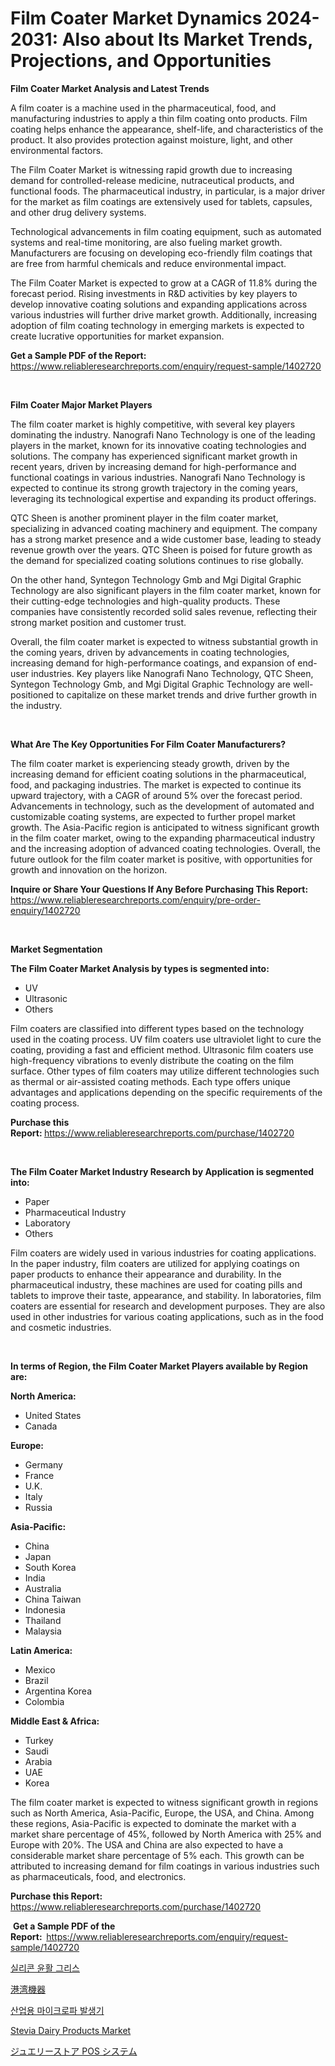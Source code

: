 <p><h1>Film Coater Market Dynamics 2024-2031: Also about Its Market Trends, Projections, and Opportunities</h1></p><p><strong>Film Coater Market Analysis and Latest Trends</strong></p>
<p><p>A film coater is a machine used in the pharmaceutical, food, and manufacturing industries to apply a thin film coating onto products. Film coating helps enhance the appearance, shelf-life, and characteristics of the product. It also provides protection against moisture, light, and other environmental factors.</p><p>The Film Coater Market is witnessing rapid growth due to increasing demand for controlled-release medicine, nutraceutical products, and functional foods. The pharmaceutical industry, in particular, is a major driver for the market as film coatings are extensively used for tablets, capsules, and other drug delivery systems.</p><p>Technological advancements in film coating equipment, such as automated systems and real-time monitoring, are also fueling market growth. Manufacturers are focusing on developing eco-friendly film coatings that are free from harmful chemicals and reduce environmental impact.</p><p>The Film Coater Market is expected to grow at a CAGR of 11.8% during the forecast period. Rising investments in R&D activities by key players to develop innovative coating solutions and expanding applications across various industries will further drive market growth. Additionally, increasing adoption of film coating technology in emerging markets is expected to create lucrative opportunities for market expansion.</p></p>
<p><strong>Get a Sample PDF of the Report:&nbsp;</strong> <a href="https://www.reliableresearchreports.com/enquiry/request-sample/1402720">https://www.reliableresearchreports.com/enquiry/request-sample/1402720</a></p>
<p>&nbsp;</p>
<p><strong>Film Coater Major Market Players</strong></p>
<p><p>The film coater market is highly competitive, with several key players dominating the industry. Nanografi Nano Technology is one of the leading players in the market, known for its innovative coating technologies and solutions. The company has experienced significant market growth in recent years, driven by increasing demand for high-performance and functional coatings in various industries. Nanografi Nano Technology is expected to continue its strong growth trajectory in the coming years, leveraging its technological expertise and expanding its product offerings.</p><p>QTC Sheen is another prominent player in the film coater market, specializing in advanced coating machinery and equipment. The company has a strong market presence and a wide customer base, leading to steady revenue growth over the years. QTC Sheen is poised for future growth as the demand for specialized coating solutions continues to rise globally.</p><p>On the other hand, Syntegon Technology Gmb and Mgi Digital Graphic Technology are also significant players in the film coater market, known for their cutting-edge technologies and high-quality products. These companies have consistently recorded solid sales revenue, reflecting their strong market position and customer trust.</p><p>Overall, the film coater market is expected to witness substantial growth in the coming years, driven by advancements in coating technologies, increasing demand for high-performance coatings, and expansion of end-user industries. Key players like Nanografi Nano Technology, QTC Sheen, Syntegon Technology Gmb, and Mgi Digital Graphic Technology are well-positioned to capitalize on these market trends and drive further growth in the industry.</p></p>
<p>&nbsp;</p>
<p><strong>What Are The Key Opportunities For Film Coater Manufacturers?</strong></p>
<p><p>The film coater market is experiencing steady growth, driven by the increasing demand for efficient coating solutions in the pharmaceutical, food, and packaging industries. The market is expected to continue its upward trajectory, with a CAGR of around 5% over the forecast period. Advancements in technology, such as the development of automated and customizable coating systems, are expected to further propel market growth. The Asia-Pacific region is anticipated to witness significant growth in the film coater market, owing to the expanding pharmaceutical industry and the increasing adoption of advanced coating technologies. Overall, the future outlook for the film coater market is positive, with opportunities for growth and innovation on the horizon.</p></p>
<p><strong>Inquire or Share Your Questions If Any Before Purchasing This Report:</strong> <a href="https://www.reliableresearchreports.com/enquiry/pre-order-enquiry/1402720">https://www.reliableresearchreports.com/enquiry/pre-order-enquiry/1402720</a></p>
<p>&nbsp;</p>
<p><strong>Market Segmentation</strong></p>
<p><strong>The Film Coater Market Analysis by types is segmented into:</strong></p>
<p><ul><li>UV</li><li>Ultrasonic</li><li>Others</li></ul></p>
<p><p>Film coaters are classified into different types based on the technology used in the coating process. UV film coaters use ultraviolet light to cure the coating, providing a fast and efficient method. Ultrasonic film coaters use high-frequency vibrations to evenly distribute the coating on the film surface. Other types of film coaters may utilize different technologies such as thermal or air-assisted coating methods. Each type offers unique advantages and applications depending on the specific requirements of the coating process.</p></p>
<p><strong>Purchase this Report:&nbsp;</strong><a href="https://www.reliableresearchreports.com/purchase/1402720">https://www.reliableresearchreports.com/purchase/1402720</a></p>
<p>&nbsp;</p>
<p><strong>The Film Coater Market Industry Research by Application is segmented into:</strong></p>
<p><ul><li>Paper</li><li>Pharmaceutical Industry</li><li>Laboratory</li><li>Others</li></ul></p>
<p><p>Film coaters are widely used in various industries for coating applications. In the paper industry, film coaters are utilized for applying coatings on paper products to enhance their appearance and durability. In the pharmaceutical industry, these machines are used for coating pills and tablets to improve their taste, appearance, and stability. In laboratories, film coaters are essential for research and development purposes. They are also used in other industries for various coating applications, such as in the food and cosmetic industries.</p></p>
<p>&nbsp;</p>
<p><strong>In terms of Region, the Film Coater Market Players available by Region are:</strong></p>
<p>
    <p> <strong> North America: </strong>
        <ul>
            <li>United States</li>
            <li>Canada</li>
        </ul>
        </p> 
    <p> <strong> Europe: </strong>
        <ul>
            <li>Germany</li>
            <li>France</li>
            <li>U.K.</li>
            <li>Italy</li>
            <li>Russia</li>
        </ul>
        </p> 
    <p> <strong> Asia-Pacific: </strong>
        <ul>
            <li>China</li>
            <li>Japan</li>
            <li>South Korea</li>
            <li>India</li>
            <li>Australia</li>
            <li>China Taiwan</li>
            <li>Indonesia</li>
            <li>Thailand</li>
            <li>Malaysia</li>
        </ul>
        </p> 
    <p> <strong> Latin America: </strong>
        <ul>
            <li>Mexico</li>
            <li>Brazil</li>
            <li>Argentina Korea</li>
            <li>Colombia</li>
        </ul>
        </p> 
    <p> <strong> Middle East & Africa: </strong>
        <ul>
            <li>Turkey</li>
            <li>Saudi</li>
            <li>Arabia</li>
            <li>UAE</li>
            <li>Korea</li>
        </ul>
    </p>
    </p>
<p><p>The film coater market is expected to witness significant growth in regions such as North America, Asia-Pacific, Europe, the USA, and China. Among these regions, Asia-Pacific is expected to dominate the market with a market share percentage of 45%, followed by North America with 25% and Europe with 20%. The USA and China are also expected to have a considerable market share percentage of 5% each. This growth can be attributed to increasing demand for film coatings in various industries such as pharmaceuticals, food, and electronics.</p></p>
<p><strong>Purchase this Report: </strong><a href="https://www.reliableresearchreports.com/purchase/1402720">https://www.reliableresearchreports.com/purchase/1402720</a></p>
<p>&nbsp;<strong>Get a Sample PDF of the Report:&nbsp;&nbsp;</strong><a href="https://www.reliableresearchreports.com/enquiry/request-sample/1402720">https://www.reliableresearchreports.com/enquiry/request-sample/1402720</a></p>
<p><strong></strong></p>
<p><p><a href="https://medium.com/@tyrelvezina0vc2ayv1ss8syx/%EC%8B%A4%EB%A6%AC%EC%BD%98-%EC%9C%A4%ED%99%9C%EC%A0%9C-%EA%B7%B8%EB%A6%AC%EC%8A%A4-%EC%8B%9C%EC%9E%A5-%EC%8B%9C%EC%9E%A5-cagr-%EC%8B%9C%EC%9E%A5-%EB%8F%99%ED%96%A5-%EB%B0%8F-%EC%84%B1%EC%9E%A5-%EC%A0%84%EB%9E%B5%EC%97%90-%EB%8C%80%ED%95%9C-%ED%86%B5%EC%B0%B0%EB%A0%A5-8ea4df6e0d58">실리콘 윤활 그리스</a></p><p><a href="https://medium.com/@dioncollins8227/%E3%83%9D%E3%83%BC%E3%83%88%E8%A8%AD%E5%82%99%E5%B8%82%E5%A0%B4%E3%81%AE%E6%B4%9E%E5%AF%9F-%E5%B8%82%E5%A0%B4%E5%8B%95%E5%90%91-%E6%88%90%E9%95%B7-2024%E5%B9%B4%E3%81%8B%E3%82%892031%E5%B9%B4%E3%81%BE%E3%81%A7%E3%81%AE%E4%BA%88%E6%B8%AC-6b7b5bf1aec0">港湾機器</a></p><p><a href="https://medium.com/@tyrelvezina0vc2ayv1ss8syx/%EC%82%B0%EC%97%85%EC%9A%A9-%EB%A7%88%EC%9D%B4%ED%81%AC%EB%A1%9C%ED%8C%8C-%EB%B0%9C%EC%83%9D%EA%B8%B0-%EC%8B%9C%EC%9E%A5-%EC%A0%90%EC%9C%A0%EC%9C%A8-%EB%B3%80%ED%99%94-%EB%B0%8F-%EC%8B%9C%EC%9E%A5-%EC%84%B1%EC%9E%A5-%ED%8A%B8%EB%A0%8C%EB%93%9C-2024-2031-576d35a7dd4c">산업용 마이크로파 발생기</a></p><p><a href="https://issuu.com/reportprime-2/docs/stevia-dairy-products-market-size-2030.pptx">Stevia Dairy Products Market</a></p><p><a href="https://github.com/xemfu2379520/Market-Research-Report-List-1/blob/main/2193573183629.md">ジュエリーストア POS システム</a></p></p>